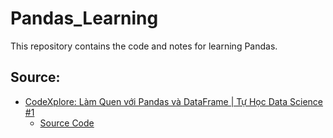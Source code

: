 # Pandas_Learning

This repository contains the code and notes for learning Pandas.

## Source:

- [CodeXplore: Làm Quen với Pandas và DataFrame | Tự Học Data Science #1
  ]([https://www.youtube.com/watch?v=1eSmR2EJjYM&list=PLJcWUrckOCKKwjjHALg6fnyQCHv8z92rs&index=5](https://www.youtube.com/watch?v=HPGYTWYM13s&list=PLJcWUrckOCKKwjjHALg6fnyQCHv8z92rs&index=1))
  - [Source Code](https://github.com/nermadie/Numpy_Learning/tree/CodeXplore)
